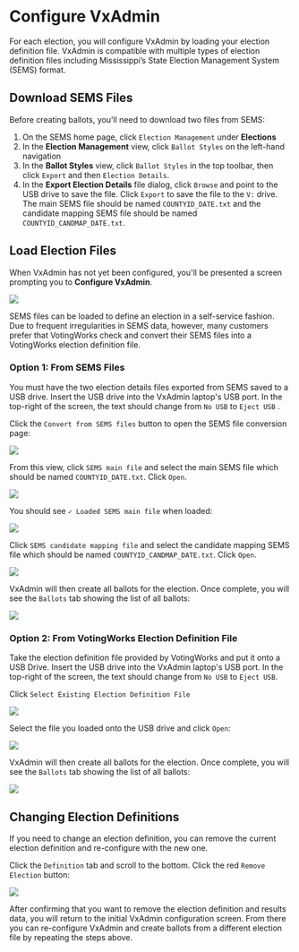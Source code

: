 # Configure VxAdmin

For each election, you will configure VxAdmin by loading your election definition file. VxAdmin is compatible with multiple types of election definition files including Mississippi’s State Election Management System (SEMS) format.&#x20;

## Download SEMS Files

Before creating ballots, you'll need to download two files from SEMS:

1. On the SEMS home page, click `Election Management` under **Elections**
2. In the **Election Management** view, click `Ballot Styles` on the left-hand navigation
3. In the **Ballot Styles** view, click `Ballot Styles` in the top toolbar, then click `Export` and then `Election Details`.&#x20;
4. In the **Export Election Details** file dialog, click `Browse` and point to the USB drive to save the file. Click `Export` to save the file to the `V:` drive. The main SEMS file should be named `COUNTYID_DATE.txt` and the candidate mapping SEMS file should be named `COUNTYID_CANDMAP_DATE.txt`.&#x20;

## Load Election Files

When VxAdmin has not yet been configured, you'll be presented a screen prompting you to **Configure VxAdmin**.

![](<../.gitbook/assets/image (184) (1).png>)

SEMS files can be loaded to define an election in a self-service fashion. Due to frequent irregularities in SEMS data, however, many customers prefer that VotingWorks check and convert their SEMS files into a VotingWorks election definition file.

### Option 1: From SEMS Files

You must have the two election details files exported from SEMS saved to a USB drive. Insert the USB drive into the VxAdmin laptop's USB port. In the top-right of the screen, the text should change from `No USB` to `Eject USB` .

Click the `Convert from SEMS files` button to open the SEMS file conversion page:

![](<../.gitbook/assets/image (200) (1).png>)

From this view, click `SEMS main file` and select the main SEMS file which should be named `COUNTYID_DATE.txt`. Click `Open`.&#x20;

![](<../.gitbook/assets/Screenshot from 2020-09-09 14-34-32.png>)

You should see `✓ Loaded SEMS main file` when loaded:

![](<../.gitbook/assets/image (90).png>)

Click `SEMS candidate mapping file` and select the candidate mapping SEMS file which should be named `COUNTYID_CANDMAP_DATE.txt`. Click `Open`.

![](<../.gitbook/assets/Screenshot from 2020-09-09 14-34-53.png>)

VxAdmin will then create all ballots for the election. Once complete, you will see the `Ballots` tab showing the list of all ballots:

![](<../.gitbook/assets/image (157).png>)

### Option 2: From VotingWorks Election Definition File

Take the election definition file provided by VotingWorks and put it onto a USB Drive. Insert the USB drive into the VxAdmin laptop's USB port. In the top-right of the screen, the text should change from `No USB` to `Eject USB`.

Click `Select Existing Election Definition File`&#x20;

![](<../.gitbook/assets/image (141).png>)

Select the file you loaded onto the USB drive and click `Open`:

![](<../.gitbook/assets/Screenshot from 2021-06-28 11-02-37.png>)

VxAdmin will then create all ballots for the election. Once complete, you will see the `Ballots` tab showing the list of all ballots:

![](<../.gitbook/assets/image (197).png>)

## Changing Election Definitions

If you need to change an election definition, you can remove the current election definition and re-configure with the new one.&#x20;

Click the `Definition` tab and scroll to the bottom. Click the red `Remove Election` button:

![](<../.gitbook/assets/image (101).png>)

After confirming that you want to remove the election definition and results data, you will return to the initial VxAdmin configuration screen. From there you can re-configure VxAdmin and create ballots from a different election file by repeating the steps above.
